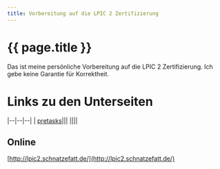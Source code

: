 ```yaml
---
title: Vorbereitung auf die LPIC 2 Zertifizierung
---
```


# {{ page.title }}
 

Das ist meine persönliche Vorbereitung auf die LPIC 2 Zertifizierung. Ich gebe keine Garantie für Korrektheit.

# Links zu den Unterseiten

|--|--|--|
| [pretasks](./pretasks.html)|||
||||


## Online

[http://lpic2.schnatzefatt.de/](http://lpic2.schnatzefatt.de/)
